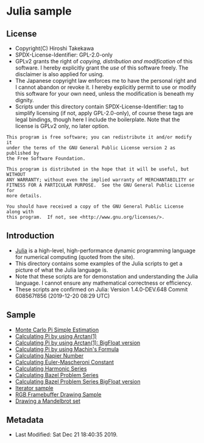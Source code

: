 Julia sample
============

License
-------
- Copyright(C) Hiroshi Takekawa
- SPDX-License-Identifier: GPL-2.0-only
- GPLv2 grants the right of _copying, distribution and modification_ of this software.  I hereby explicitly grant the _use_ of this software freely.  The disclaimer is also applied for using.
- The Japanese copyright law enforces me to have the personal right and I cannot abandon or revoke it.  I hereby explicitly permit to use or modify this software for your own need, unless the modification is beneath my dignity.
- Scripts under this directory contain SPDX-License-Identifier: tag to simplify licensing (if not, apply GPL-2.0-only), of course these tags are legal bindings, though here I include the boilerplate.  Note that the license is GPLv2 only, no later option.
```
This program is free software; you can redistribute it and/or modify it
under the terms of the GNU General Public License version 2 as published by
the Free Software Foundation.

This program is distributed in the hope that it will be useful, but WITHOUT
ANY WARRANTY; without even the implied warranty of MERCHANTABILITY or
FITNESS FOR A PARTICULAR PURPOSE.  See the GNU General Public License for
more details.

You should have received a copy of the GNU General Public License along with
this program.  If not, see <http://www.gnu.org/licenses/>.
```


Introduction
------------
- [Julia](https://julialang.org/) is a high-level, high-performance dynamic programming language for numerical computing (quoted from the site).
- This directory contains some examples of the Julia scripts to get a picture of what the Julia language is.
- Note that these scripts are for demonstation and understanding the Julia language.  I cannot ensure any mathematical correctness or efficiency.
- These scripts are confirmed on Julia: Version 1.4.0-DEV.648 Commit 608567f856 (2019-12-20 08:29 UTC)


Sample
------
- [Monte Carlo Pi Simple Estimation](montecarlo-pi-simple/montecalro-pi-simple.jl)
- [Calculating Pi by using Arctan(1)](arctan-pi-simple/arctan-pi-simple.jl)
- [Calculating Pi by using Arctan(1): BigFloat version](arctan-pi-simple-bigfloat/arctan-pi-simple-bigfloat.jl)
- [Calculating Pi by using Machin's Formula](arctan-pi-machin-bigfloat/arctan-pi-machin-bigfloat.jl)
- [Calculating Napier Number](napier-simple/napier-simple.jl)
- [Calculating Euler-Mascheroni Constant](euler-mascheroni-simple/euler-mascheroni-simple.jl)
- [Calculating Harmonic Series](harmonic/harmonic.jl)
- [Calculating Bazel Problem Series](bazel/bazel.jl)
- [Calculating Bazel Problem Series BigFloat version](bazel-bigfloat/bazel-bigfloat.jl)
- [Iterator sample](iter/iter.jl)
- [RGB Framebuffer Drawing Sample](drawfb/drawfb.jl)
- [Drawing a Mandelbrot set](mandelbrot/mandelbrot.jl)


Metadata
--------
- Last Modified: Sat Dec 21 18:40:35 2019.
